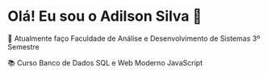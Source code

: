 # Olá! Eu sou o Adilson Silva 👋

🎈 Atualmente faço Faculdade de Análise e Desenvolvimento de Sistemas 3º Semestre

📚 Curso Banco de Dados SQL e Web Moderno JavaScript




